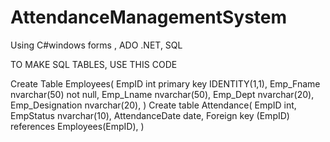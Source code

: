 # AttendanceManagementSystem
Using C#windows forms , ADO .NET, SQL

TO MAKE SQL TABLES, USE THIS CODE

Create Table Employees(
EmpID int primary key IDENTITY(1,1),
Emp_Fname nvarchar(50) not null,
Emp_Lname nvarchar(50),
Emp_Dept nvarchar(20),
Emp_Designation nvarchar(20),
)
Create table Attendance(
EmpID int,
EmpStatus nvarchar(10),
AttendanceDate date,
Foreign key (EmpID) references Employees(EmpID),
)
